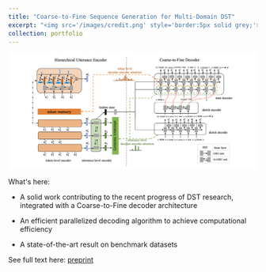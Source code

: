 ```yaml
---
title: "Coarse-to-Fine Sequence Generation for Multi-Domain DST"
excerpt: "<img src='/images/credit.png' style='border:5px solid grey;'>"
collection: portfolio
---
```


<img src='/images/credit.png'>

What's here:

+ A solid work contributing to the recent progress of DST research, integrated with a Coarse-to-Fine decoder architecture

+ An efficient parallelized decoding algorithm to achieve computational efficiency

+ A state-of-the-art result on benchmark datasets


See full text here: <a href='https://arxiv.org/abs/2009.10435'> preprint </a>
